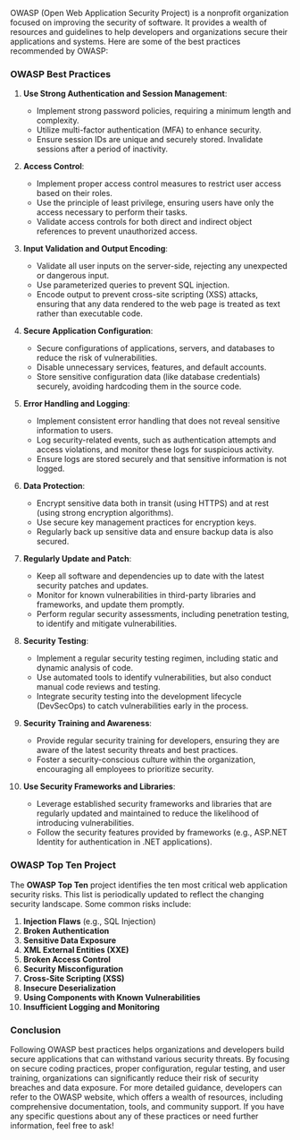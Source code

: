 OWASP (Open Web Application Security Project) is a nonprofit organization focused on improving the security of software. It provides a wealth of resources and guidelines to help developers and organizations secure their applications and systems. Here are some of the best practices recommended by OWASP:

### OWASP Best Practices

1. **Use Strong Authentication and Session Management**:

   - Implement strong password policies, requiring a minimum length and complexity.
   - Utilize multi-factor authentication (MFA) to enhance security.
   - Ensure session IDs are unique and securely stored. Invalidate sessions after a period of inactivity.

2. **Access Control**:

   - Implement proper access control measures to restrict user access based on their roles.
   - Use the principle of least privilege, ensuring users have only the access necessary to perform their tasks.
   - Validate access controls for both direct and indirect object references to prevent unauthorized access.

3. **Input Validation and Output Encoding**:

   - Validate all user inputs on the server-side, rejecting any unexpected or dangerous input.
   - Use parameterized queries to prevent SQL injection.
   - Encode output to prevent cross-site scripting (XSS) attacks, ensuring that any data rendered to the web page is treated as text rather than executable code.

4. **Secure Application Configuration**:

   - Secure configurations of applications, servers, and databases to reduce the risk of vulnerabilities.
   - Disable unnecessary services, features, and default accounts.
   - Store sensitive configuration data (like database credentials) securely, avoiding hardcoding them in the source code.

5. **Error Handling and Logging**:

   - Implement consistent error handling that does not reveal sensitive information to users.
   - Log security-related events, such as authentication attempts and access violations, and monitor these logs for suspicious activity.
   - Ensure logs are stored securely and that sensitive information is not logged.

6. **Data Protection**:

   - Encrypt sensitive data both in transit (using HTTPS) and at rest (using strong encryption algorithms).
   - Use secure key management practices for encryption keys.
   - Regularly back up sensitive data and ensure backup data is also secured.

7. **Regularly Update and Patch**:

   - Keep all software and dependencies up to date with the latest security patches and updates.
   - Monitor for known vulnerabilities in third-party libraries and frameworks, and update them promptly.
   - Perform regular security assessments, including penetration testing, to identify and mitigate vulnerabilities.

8. **Security Testing**:

   - Implement a regular security testing regimen, including static and dynamic analysis of code.
   - Use automated tools to identify vulnerabilities, but also conduct manual code reviews and testing.
   - Integrate security testing into the development lifecycle (DevSecOps) to catch vulnerabilities early in the process.

9. **Security Training and Awareness**:

   - Provide regular security training for developers, ensuring they are aware of the latest security threats and best practices.
   - Foster a security-conscious culture within the organization, encouraging all employees to prioritize security.

10. **Use Security Frameworks and Libraries**:
    - Leverage established security frameworks and libraries that are regularly updated and maintained to reduce the likelihood of introducing vulnerabilities.
    - Follow the security features provided by frameworks (e.g., ASP.NET Identity for authentication in .NET applications).

### OWASP Top Ten Project

The **OWASP Top Ten** project identifies the ten most critical web application security risks. This list is periodically updated to reflect the changing security landscape. Some common risks include:

1. **Injection Flaws** (e.g., SQL Injection)
2. **Broken Authentication**
3. **Sensitive Data Exposure**
4. **XML External Entities (XXE)**
5. **Broken Access Control**
6. **Security Misconfiguration**
7. **Cross-Site Scripting (XSS)**
8. **Insecure Deserialization**
9. **Using Components with Known Vulnerabilities**
10. **Insufficient Logging and Monitoring**

### Conclusion

Following OWASP best practices helps organizations and developers build secure applications that can withstand various security threats. By focusing on secure coding practices, proper configuration, regular testing, and user training, organizations can significantly reduce their risk of security breaches and data exposure. For more detailed guidance, developers can refer to the OWASP website, which offers a wealth of resources, including comprehensive documentation, tools, and community support. If you have any specific questions about any of these practices or need further information, feel free to ask!
